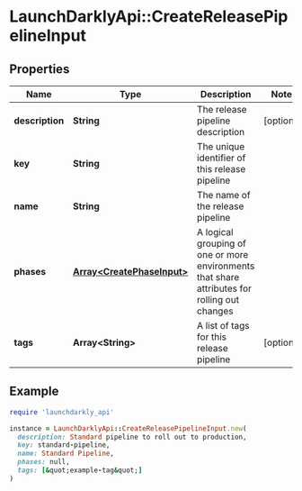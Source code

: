 # LaunchDarklyApi::CreateReleasePipelineInput

## Properties

| Name | Type | Description | Notes |
| ---- | ---- | ----------- | ----- |
| **description** | **String** | The release pipeline description | [optional] |
| **key** | **String** | The unique identifier of this release pipeline |  |
| **name** | **String** | The name of the release pipeline |  |
| **phases** | [**Array&lt;CreatePhaseInput&gt;**](CreatePhaseInput.md) | A logical grouping of one or more environments that share attributes for rolling out changes |  |
| **tags** | **Array&lt;String&gt;** | A list of tags for this release pipeline | [optional] |

## Example

```ruby
require 'launchdarkly_api'

instance = LaunchDarklyApi::CreateReleasePipelineInput.new(
  description: Standard pipeline to roll out to production,
  key: standard-pipeline,
  name: Standard Pipeline,
  phases: null,
  tags: [&quot;example-tag&quot;]
)
```

